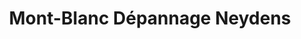 ---
title: "Mont-Blanc Dépannage Neydens"
url: /neydens/mont-blanc-depannage-neydens/
shop: Autowerkstatt
---